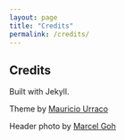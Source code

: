 ```yaml
---
layout: page
title: "Credits"
permalink: /credits/
---
```


## Credits

Built with Jekyll.

Theme by [Mauricio Urraco](https://github.com/murraco/)

Header photo by [Marcel Goh](https://marcelgoh.ca)
